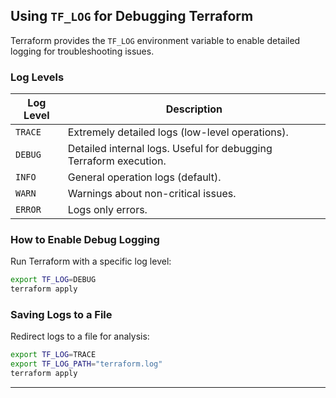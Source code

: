 
## **Using `TF_LOG` for Debugging Terraform**
Terraform provides the `TF_LOG` environment variable to enable detailed logging for troubleshooting issues.

### **Log Levels**
| Log Level  | Description |
|------------|-------------|
| `TRACE`    | Extremely detailed logs (low-level operations). |
| `DEBUG`    | Detailed internal logs. Useful for debugging Terraform execution. |
| `INFO`     | General operation logs (default). |
| `WARN`     | Warnings about non-critical issues. |
| `ERROR`    | Logs only errors. |

### **How to Enable Debug Logging**
Run Terraform with a specific log level:
```bash
export TF_LOG=DEBUG
terraform apply
```

### **Saving Logs to a File**
Redirect logs to a file for analysis:
```bash
export TF_LOG=TRACE
export TF_LOG_PATH="terraform.log"
terraform apply
```

---
